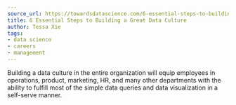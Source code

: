```yaml
---
source_url: https://towardsdatascience.com/6-essential-steps-to-building-a-great-data-culture-e529d4dcad7e
title: 6 Essential Steps to Building a Great Data Culture
author: Tessa Xie
tags:
- data science
- careers
- management
---
```

Building a data culture in the entire organization will equip employees in operations, product, marketing, HR, and many other departments with the ability to fulfill most of the simple data queries and data visualization in a self-serve manner.
